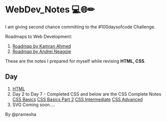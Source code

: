 # WebDev_Notes 💻🌐✏
I am giving second chance committing to the #100daysofcode Challenge.

Roadmaps to Web Development:
1. [Roadmap by Kamran Ahmed](https://roadmap.sh/)
2. [Roadmap by Andrei Neagoie](https://coggle.it/diagram/XgtihGj7x4Fvucp6/t/%F0%9F%9A%80%F0%9F%91%A9%E2%80%8D%F0%9F%92%BB-web-development-%F0%9F%91%A8%E2%80%8D%F0%9F%92%BB%F0%9F%9A%80/24016189368f9b6c68d536238aa1e5d26260a76147667cfa043fec9e613d129f)

These are the notes I prepared for myself while revising **HTML, CSS**.

## Day
1. [HTML](https://www.notion.so/HTML5-Notes-baabdbc289b94c1f9252094dbe6e1aaf)
2. Day 2 to Day 7 - Completed CSS and below are the CSS Complete Notes
   [CSS Basics](https://www.notion.so/CSS-Basics-Notes-48493ac425e2449faa7a9563592c3c41)
   [CSS Basics Part 2](https://www.notion.so/CSS-Basics-Part2-Notes-0eeecc94da0d4976831fb4bef960b15f)
   [CSS Intermediate](https://www.notion.so/CSS-Part3-Notes-858bb561383648d4ad2ecbadc802c076)
   [CSS Advanced](https://www.notion.so/CSS-Advanced-Notes-b8708f97760c48cba433f47c96078751)
8. SVG Coming soon....


By @pramesha
